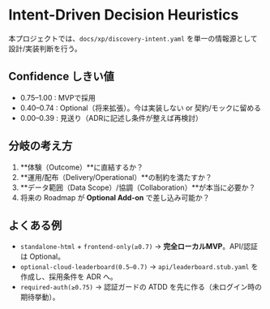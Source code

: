 # Intent-Driven Decision Heuristics

本プロジェクトでは、`docs/xp/discovery-intent.yaml` を単一の情報源として設計/実装判断を行う。

## Confidence しきい値

- 0.75–1.00 : MVPで採用
- 0.40–0.74 : Optional（将来拡張）。今は実装しない or 契約/モックに留める
- 0.00–0.39 : 見送り（ADRに記述し条件が整えば再検討）

## 分岐の考え方

1. **体験（Outcome）**に直結するか？
2. **運用/配布（Delivery/Operational）**の制約を満たすか？
3. **データ範囲（Data Scope）/協調（Collaboration）**が本当に必要か？
4. 将来の Roadmap が **Optional Add-on** で差し込み可能か？

## よくある例

- `standalone-html` + `frontend-only(≥0.7)` → **完全ローカルMVP**。API/認証は Optional。
- `optional-cloud-leaderboard(0.5–0.7)` → `api/leaderboard.stub.yaml` を作成し、採用条件を ADR へ。
- `required-auth(≥0.75)` → 認証ガードの ATDD を先に作る（未ログイン時の期待挙動）。
